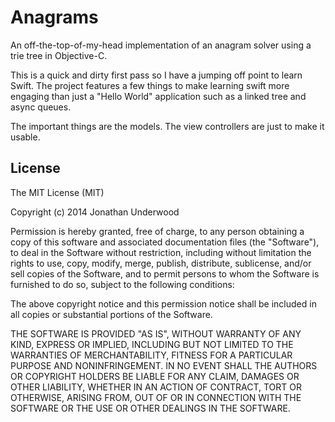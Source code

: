 # Anagrams

An off-the-top-of-my-head implementation of an anagram solver using a trie tree in Objective-C.

This is a quick and dirty first pass so I have a jumping off point to learn Swift. The project features a few things to make learning swift more engaging than just a "Hello World" application such as a linked tree and async queues.

The important things are the models. The view controllers are just to make it usable.

## License

The MIT License (MIT)

Copyright (c) 2014 Jonathan Underwood

Permission is hereby granted, free of charge, to any person obtaining a copy
of this software and associated documentation files (the "Software"), to deal
in the Software without restriction, including without limitation the rights
to use, copy, modify, merge, publish, distribute, sublicense, and/or sell
copies of the Software, and to permit persons to whom the Software is
furnished to do so, subject to the following conditions:

The above copyright notice and this permission notice shall be included in all
copies or substantial portions of the Software.

THE SOFTWARE IS PROVIDED "AS IS", WITHOUT WARRANTY OF ANY KIND, EXPRESS OR
IMPLIED, INCLUDING BUT NOT LIMITED TO THE WARRANTIES OF MERCHANTABILITY,
FITNESS FOR A PARTICULAR PURPOSE AND NONINFRINGEMENT. IN NO EVENT SHALL THE
AUTHORS OR COPYRIGHT HOLDERS BE LIABLE FOR ANY CLAIM, DAMAGES OR OTHER
LIABILITY, WHETHER IN AN ACTION OF CONTRACT, TORT OR OTHERWISE, ARISING FROM,
OUT OF OR IN CONNECTION WITH THE SOFTWARE OR THE USE OR OTHER DEALINGS IN THE
SOFTWARE.
